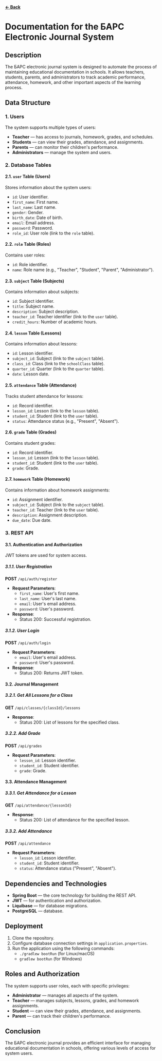 **[← Back](./README.md)**
# Documentation for the БАРС Electronic Journal System

## Description
The БАРС electronic journal system is designed to automate the process of maintaining educational documentation in schools. It allows teachers, students, parents, and administrators to track academic performance, attendance, homework, and other important aspects of the learning process.

## Data Structure

### 1. Users
The system supports multiple types of users:
- **Teacher** — has access to journals, homework, grades, and schedules.
- **Students** — can view their grades, attendance, and assignments.
- **Parents** — can monitor their children's performance.
- **Administrators** — manage the system and users.

### 2. Database Tables

#### 2.1. `user` Table (Users)
Stores information about the system users:
- `id`: User identifier.
- `first_name`: First name.
- `last_name`: Last name.
- `gender`: Gender.
- `birth_date`: Date of birth.
- `email`: Email address.
- `password`: Password.
- `role_id`: User role (link to the `role` table).

#### 2.2. `role` Table (Roles)
Contains user roles:
- `id`: Role identifier.
- `name`: Role name (e.g., "Teacher", "Student", "Parent", "Administrator").

#### 2.3. `subject` Table (Subjects)
Contains information about subjects:
- `id`: Subject identifier.
- `title`: Subject name.
- `description`: Subject description.
- `teacher_id`: Teacher identifier (link to the `user` table).
- `credit_hours`: Number of academic hours.

#### 2.4. `lesson` Table (Lessons)
Contains information about lessons:
- `id`: Lesson identifier.
- `subject_id`: Subject (link to the `subject` table).
- `class_id`: Class (link to the `schoolClass` table).
- `quarter_id`: Quarter (link to the `quarter` table).
- `date`: Lesson date.

#### 2.5. `attendance` Table (Attendance)
Tracks student attendance for lessons:
- `id`: Record identifier.
- `lesson_id`: Lesson (link to the `lesson` table).
- `student_id`: Student (link to the `user` table).
- `status`: Attendance status (e.g., "Present", "Absent").

#### 2.6. `grade` Table (Grades)
Contains student grades:
- `id`: Record identifier.
- `lesson_id`: Lesson (link to the `lesson` table).
- `student_id`: Student (link to the `user` table).
- `grade`: Grade.

#### 2.7. `homework` Table (Homework)
Contains information about homework assignments:
- `id`: Assignment identifier.
- `subject_id`: Subject (link to the `subject` table).
- `teacher_id`: Teacher (link to the `user` table).
- `description`: Assignment description.
- `due_date`: Due date.

### 3. REST API

#### 3.1. Authentication and Authorization
JWT tokens are used for system access.

##### 3.1.1. User Registration
**POST** `/api/auth/register`
- **Request Parameters**:
  - `first_name`: User's first name.
  - `last_name`: User's last name.
  - `email`: User's email address.
  - `password`: User's password.
- **Response**:
  - Status 200: Successful registration.

##### 3.1.2. User Login
**POST** `/api/auth/login`
- **Request Parameters**:
  - `email`: User's email address.
  - `password`: User's password.
- **Response**:
  - Status 200: Returns JWT token.

#### 3.2. Journal Management

##### 3.2.1. Get All Lessons for a Class
**GET** `/api/classes/{classId}/lessons`
- **Response**:
  - Status 200: List of lessons for the specified class.

##### 3.2.2. Add Grade
**POST** `/api/grades`
- **Request Parameters**:
  - `lesson_id`: Lesson identifier.
  - `student_id`: Student identifier.
  - `grade`: Grade.

#### 3.3. Attendance Management

##### 3.3.1. Get Attendance for a Lesson
**GET** `/api/attendance/{lessonId}`
- **Response**:
  - Status 200: List of attendance for the specified lesson.

##### 3.3.2. Add Attendance
**POST** `/api/attendance`
- **Request Parameters**:
  - `lesson_id`: Lesson identifier.
  - `student_id`: Student identifier.
  - `status`: Attendance status ("Present", "Absent").

## Dependencies and Technologies
- **Spring Boot** — the core technology for building the REST API.
- **JWT** — for authentication and authorization.
- **Liquibase** — for database migrations.
- **PostgreSQL** — database.

## Deployment
1. Clone the repository.
2. Configure database connection settings in `application.properties`.
3. Run the application using the following commands:
   - `./gradlew bootRun` (for Linux/macOS)
   - `gradlew bootRun` (for Windows)

## Roles and Authorization
The system supports user roles, each with specific privileges:
- **Administrator** — manages all aspects of the system.
- **Teacher** — manages subjects, lessons, grades, and homework assignments.
- **Student** — can view their grades, attendance, and assignments.
- **Parent** — can track their children's performance.

## Conclusion
The БАРС electronic journal provides an efficient interface for managing educational documentation in schools, offering various levels of access for system users.
